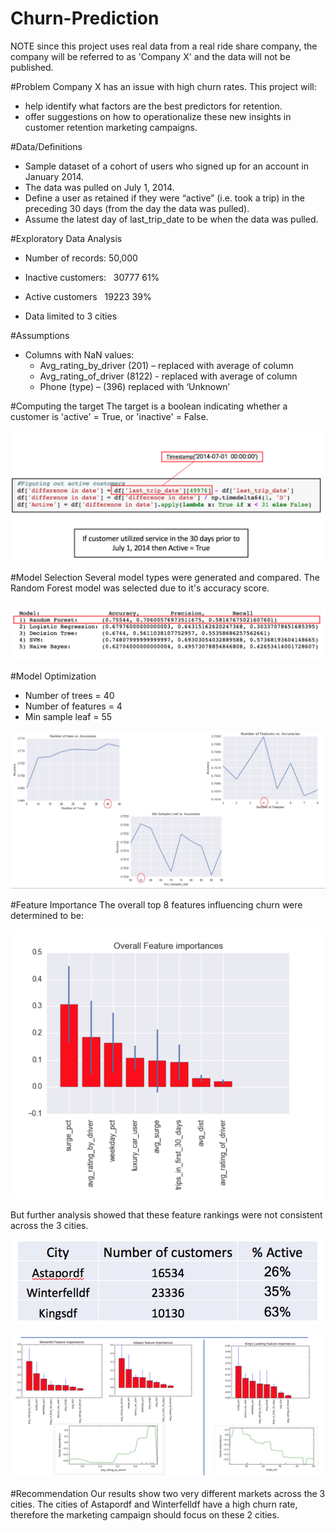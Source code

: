# Churn-Prediction
NOTE since this project uses real data from a real ride share company, the company will be referred to as 'Company X' and the data will not be published. 

#Problem 
  Company X has an issue with high churn rates. This project will: 
  - help identify what factors are the best predictors for retention.
  - offer suggestions on how to operationalize these new insights in customer retention marketing campaigns.

#Data/Definitions
 - Sample dataset of a cohort of users who signed up for an account in January 2014. 
 - The data was pulled on July 1, 2014.
 - Define a user as retained if they were “active” (i.e. took a trip) in the preceding 30 days (from the day the data was pulled). 
 - Assume the latest day of last_trip_date to be when the data was pulled. 
 
#Exploratory Data Analysis
 - Number of records: 50,000
 - Inactive customers:   30777   61%
 - Active customers   19223  39%

 - Data limited to 3 cities

#Assumptions
 - Columns with NaN values:
      - Avg_rating_by_driver (201) – replaced with average of column
      - Avg_rating_of_driver (8122) - replaced with average of column
      - Phone (type) – (396) replaced with ‘Unknown’
      
#Computing the target
The target is a boolean indicating whether a customer is 'active' = True, or 'inactive' = False.  

![ComputingTarget](/ComputingTarget.png?raw=true "ComputingTarget")

#Model Selection
Several model types were generated and compared.  The Random Forest model was selected due to it's accuracy score.

![Model Selection](/ModelSelection.png?raw=true "ModelSelection")

#Model Optimization
 - Number of trees = 40
 - Number of features = 4
 - Min sample leaf = 55

![Model Optimization](/ModelOptimization.png?raw=true "ModelOptimization")


#Feature Importance
The overall top 8 features influencing churn were determined to be:

![Overall Feature Importance](/OverallFeatureImportance.png?raw=true "OverallFeatureImportance")

But further analysis showed that these feature rankings were not consistent across the 3 cities. 

![Active Customers by City](/ActiveCustomersbyCity.png?raw=true "ActiveCustomersbyCity")

![Feature Importance by City](/FeatureImportanctbyCity.png?raw=true "FeatureImportanctbyCity")

#Recommendation
Our results show two very different markets across the 3 cities.  The cities of Astapordf and Winterfelldf have a high churn rate, therefore the marketing campaign should focus on these 2 cities.



